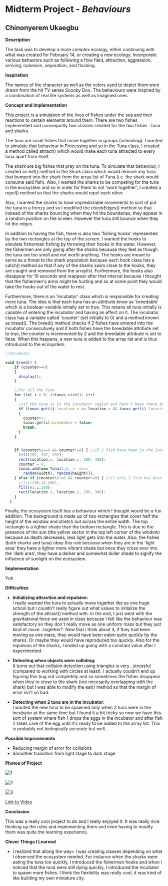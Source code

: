 # Midterm Project - *Behaviours*

## Chinonyerem Ukaegbu


**Description**

The task was to develop a more complex ecology, either continuing with what was created for February 14, or creating a new ecology. Incorporate various behaviors such as following a flow field, attraction, aggression, arriving, cohesion, separation, and flocking.

**Inspiration**

The names of the character as well as the colors used to depict them were drawn from the hit TV series Scooby Doo. The behaviours were inspired by a combination of real life systems as well as imagined ones.

**Concept and Implementation**

This project is a simulation of the lives of fishes under the sea and their reactions to certain elements around them. There are two fishes implemented and consequntly two classes created for the two fishes : tuna and sharks. 

The tuna are small fishes that move together in groups (schooling). I wanted to simulate that behaviour in Processing and so in the Tuna class, I created a method called attract() which would make each tuna attracted to every tuna apart from itself. 

The  shark are big fishes that prey on the tuna. To simulate that behaviour, I created an eat() method in the Shark class which would remove any tuna that bumped into the shark from the array list of Tuna (i.e. the shark would consume said fish). Also, I wanted the sharks to be competing for the tuna in the ecosystem and so in order for them to not 'work together', I created a repel() method so that the sharks would repel each other.

Also, I wanted the sharks to have unpredictable movements to sort of put the tuna in a frenzy and so I modified the checkEdges() method so that instead of the sharks bouncing when they hit the boundaries, they appear in a random position on the screen. However the tuna still bounce when they hit the edges.

In addition to having the fish, there is also two 'fishing hooks' represented by the two rectangles at the top of the screen. I wanted the hooks to simulate fisherman fishing by throwing their hooks in the water. However, the fishermen are only going after the sharks because they feel as though the tuna are too small and not worth anything. The hooks are meant to serve as a threat to the shark population because each hook class has a catch() method so that if any of the sharks swim close to the hooks, they are caught and removed from the arraylist. Furthermore, the hooks also disappear for 10 seconds and reappear after that interval because I thought that the fishermen's arms might be hurting and so at some point they would take the hooks out of the water to rest.

Furthermore, there is an 'incubator' class which is responsible for creating more tuna. The idea is that each tuna has an attribute know as 'breedable' which is a boolean variable initially set to true. This means all tuna initially is capable of entering the incubator and having an effect on it. The incubator class has a variable called 'counter' (set initially to 0) and a method known as breed(). The breed() method checks if 2 fishes have entered into the incubator consecutively and if both fishes have the breedable attribute set to true, the counter is incremented  by 2 and the breedable attribute is set to false. When this happens, a new tuna is added to the array list and is thus introduced to the ecosystem.

```js
//Incubator

void breed() {
    if (counter==0)
    {
      display();
    }

    //For all the tuna
    for (int i = 0; i<tunas.size(); i++)
    {
      //if the tuna is in the incubator region and hasn't been there before, then increment te counter variable and set brredability of the fish to false;
      if (tunas.get(i).location.x >= location.x && tunas.get(i).location.x <= location.x+100 && tunas.get(i).location.y >= 300 && tunas.get(i).location.y <= 600 && tunas.get(i).breedable == true)
      {
        counter++;
        tunas.get(i).breedable = false;
        break;
      }
    }


    if (counter%2==0 && counter!=0) { //if 2 fish have been in the incubator one after the other (I'll refer to this as one 'iteration', a new tuna fish is spawned and the color of the incubator changes to grey
      fill(192, 192, 192);
      rect(location.x, location.y, 100, 300);
      counter = 0;
      tunas.add(new Tuna(1.5, // mass
        random(width), random(height)));
    } else if (counter%2!=0 && counter!=0) { //if only 1 fish has been in the incubator in that 'iteration' then the color of the incubator changes but 1 more tuna fish for a new fish to be spawned
      //fill(98,13,168);
      fill(81,1,160);
      rect(location.x, location.y, 100, 300);
    }
  }
  ```

Finally, the ecosystem itself has a behaviour which I thought would be a fun addition. The background is made up of two rectangles that cover half the height of the window and stretch out across the entire width. The top rectangle is a lighter shade than the bottom rectangle. This is due to the presence of the sun (the yellow sector in the top left corner of the window) because as depth decreases, less light gets into the water. Also, the fishes (both sharks and tuna) obey this rule because when they are in the 'light area' they have a lighter more vibrant shade but once they cross over into the 'dark area', they have a darker and somewhat duller shade to signify the influence of sunlight on the ecosystem.

**Implementation**

Yuh

**Difficulties**

+ **Initializing attraction and repulsion:**\
I really wanted the tuna to actually move together like as one huge school but I couldn't really figure out what values to initialize the strength of the attract() method with. In the end, I just went with the gravitational force we used in class because I felt like the behaviour was satisfactory so they don't really move as one uniform mass but they just kind of move...together?. Now that i think about it, if they had been moving as one mass, they would have been eaten quite quickly by the sharks. Or maybe they would have reproduced too quickly. Also for the repulsion of the sharks, I ended up going with a constant value after I experimented.

+ **Detecting when objects were colliding:**\
It turns out that collision detection using triangles is very...stressful (compared to working with circles at least). I actually couldn't end up figuring this bug out completely and so sometimes the fishes disappear when they're close to the shark (not necesarily overlapping with the shark) but I was able to modify the eat() method so that the margin of error isn't so bad.

+ **Detecting when 2 tuna are in the incubator:**\
I wanted the new tuna to be spawned only when 2 tuna were in the incubator at the same time but I found it a bit tricky so now we have this sort of system where fish 1 drops the eggs in the incubator and after fish 2 takes care of the egg until it's ready to be added to the array list. This is probably not biologically accurate but well...


**Possible Improvements**

+ Reducing margin of error for collisions
+ Smoother transition from light stage to dark stage

**Photos of Project**

![1](images/Screenshot_1.png)

![2](images/Screenshot_2.png)

![3](images/Screenshot_3.png)

[Link to Video](https://youtu.be/xJ4EKzne_9Y)

**Conclusion**

This was a really cool project to do and I really enjoyed it. It was really nice thinking up the rules and implementing them and even having to modify them was quite the learning experience.

**Clever Things I Learned**

+ I realized that allong the way< I was creating classes depending on what I observed the ecosystem needed. For instance when the sharks were eating the tuna too quickly, I introduced the fishermen hooks and when I noticed that the tuna were still dying quickly, I introduced the incubator to spawn more fishes. I think the flexibility was really cool, it was kind of like building my own miniature city.
